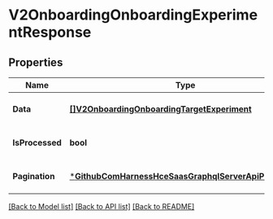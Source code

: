 # V2OnboardingOnboardingExperimentResponse

## Properties
Name | Type | Description | Notes
------------ | ------------- | ------------- | -------------
**Data** | [**[]V2OnboardingOnboardingTargetExperiment**](v2_onboarding.OnboardingTargetExperiment.md) |  | [optional] [default to null]
**IsProcessed** | **bool** |  | [optional] [default to null]
**Pagination** | [***GithubComHarnessHceSaasGraphqlServerApiPagination**](github_com_harness_hce-saas_graphql_server_api.Pagination.md) |  | [optional] [default to null]

[[Back to Model list]](../README.md#documentation-for-models) [[Back to API list]](../README.md#documentation-for-api-endpoints) [[Back to README]](../README.md)

